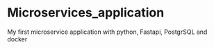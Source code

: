 # Microservices_application
My first microservice application with python, Fastapi, PostgrSQL and docker 
